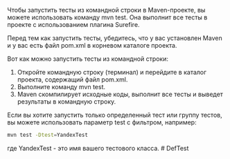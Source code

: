 Чтобы запустить тесты из командной строки в Maven-проекте, вы можете использовать команду mvn test. Она выполнит все тесты в проекте с использованием плагина
Surefire.

Перед тем как запустить тесты, убедитесь, что у вас установлен Maven и у вас есть файл pom.xml в корневом каталоге проекта.

Вот как можно запустить тесты из командной строки:

1. Откройте командную строку (терминал) и перейдите в каталог проекта, содержащий файл pom.xml.
2. Выполните команду mvn test.
3. Maven скомпилирует исходные коды, выполнит все тесты и выведет результаты в командную строку.

Если вы хотите запустить только определенный тест или группу тестов, вы можете использовать параметр test с фильтром, например:
 ```bash
mvn test -Dtest=YandexTest
 ```
где YandexTest - это имя вашего тестового класса.
 #   D e f T e s t  
 
